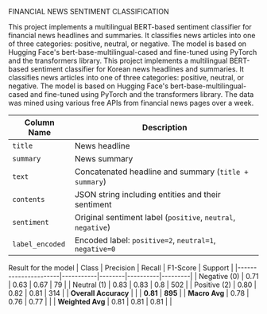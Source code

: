 FINANCIAL NEWS SENTIMENT CLASSIFICATION

This project implements a multilingual BERT-based sentiment classifier for financial news headlines and summaries. 
It classifies news articles into one of three categories: positive, neutral, or negative. 
The model is based on Hugging Face's bert-base-multilingual-cased and fine-tuned using PyTorch and the transformers library.
This project implements a multilingual BERT-based sentiment classifier for Korean news headlines and summaries. 
It classifies news articles into one of three categories: positive, neutral, or negative. 
The model is based on Hugging Face's bert-base-multilingual-cased and fine-tuned using PyTorch and the transformers library.
The data was mined using various free APIs from financial news pages over a week.

| Column Name     | Description                                                  |
| --------------- | ------------------------------------------------------------ |
| `title`         | News headline                                                |
| `summary`       | News summary                                                 |
| `text`          | Concatenated headline and summary (`title + summary`)        |
| `contents`      | JSON string including entities and their sentiment           |
| `sentiment`     | Original sentiment label (`positive`, `neutral`, `negative`) |
| `label_encoded` | Encoded label: `positive=2`, `neutral=1`, `negative=0`       |

Result for the model
|        Class         | Precision | Recall | F1-Score | Support |
|----------------------|-----------|--------|----------|---------|
|     Negative (0)     |   0.71    |  0.63  |   0.67   |   79    |
|     Neutral (1)      |   0.83    |  0.83  |   0.8    |   502   |
|     Positive (2)     |   0.80    |  0.82  |   0.81   |   314   |
| **Overall Accuracy** |           |        | **0.81** | **895** |
| **Macro Avg**        |   0.78    |  0.76  |   0.77   |         |
| **Weighted Avg**     |   0.81    |  0.81  |   0.81   |         |
